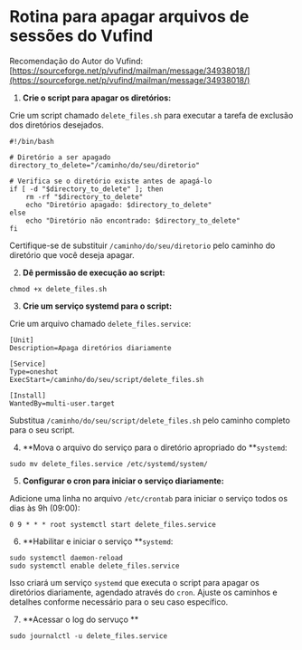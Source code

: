 # Rotina para apagar arquivos de sessões do Vufind

Recomendação do Autor do Vufind:
[https://sourceforge.net/p/vufind/mailman/message/34938018/](https://sourceforge.net/p/vufind/mailman/message/34938018/)

1. **Crie o script para apagar os diretórios:**

Crie um script chamado `delete_files.sh` para executar a tarefa de exclusão dos diretórios desejados.

```
#!/bin/bash

# Diretório a ser apagado
directory_to_delete="/caminho/do/seu/diretorio"

# Verifica se o diretório existe antes de apagá-lo
if [ -d "$directory_to_delete" ]; then
    rm -rf "$directory_to_delete"
    echo "Diretório apagado: $directory_to_delete"
else
    echo "Diretório não encontrado: $directory_to_delete"
fi

```

Certifique-se de substituir `/caminho/do/seu/diretorio` pelo caminho do diretório que você deseja apagar.

2. **Dê permissão de execução ao script:**

```
chmod +x delete_files.sh
```

3. **Crie um serviço systemd para o script:**

Crie um arquivo chamado `delete_files.service`:

```
[Unit]
Description=Apaga diretórios diariamente

[Service]
Type=oneshot
ExecStart=/caminho/do/seu/script/delete_files.sh

[Install]
WantedBy=multi-user.target
```

Substitua `/caminho/do/seu/script/delete_files.sh` pelo caminho completo para o seu script.

4. **Mova o arquivo do serviço para o diretório apropriado do **`systemd`:

```
sudo mv delete_files.service /etc/systemd/system/
```

5. **Configurar o cron para iniciar o serviço diariamente:**

Adicione uma linha no arquivo `/etc/crontab` para iniciar o serviço todos os dias às 9h (09:00):

```
0 9 * * * root systemctl start delete_files.service
```

6. **Habilitar e iniciar o serviço **`systemd`:

```shell
sudo systemctl daemon-reload
sudo systemctl enable delete_files.service
```

Isso criará um serviço `systemd` que executa o script para apagar os diretórios diariamente, agendado através do `cron`. Ajuste os caminhos e detalhes conforme necessário para o seu caso específico.

7. **Acessar o log do servuço **

```shell
sudo journalctl -u delete_files.service
```
